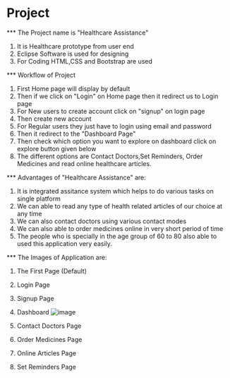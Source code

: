# Project
*** The Project name is "Healthcare Assistance" 
1. It is Healthcare prototype from user end
2. Eclipse Software is used for designing 
3. For Coding HTML,CSS and Bootstrap are used
 
*** Workflow of Project 
1. First Home page will display by default
2. Then if we click on "Login" on Home page then it redirect us to Login page
3. For New users to create account click on "signup" on login page
4. Then create new account 
5. For Regular users they just have to login using email and password
6. Then it redirect to the "Dashboard Page"
7. Then check which option you want to explore on dashboard click on explore button given below
8. The different options are Contact Doctors,Set Reminders, Order Medicines and read online healthcare articles.

*** Advantages of "Healthcare Assistance" are:
1. It is integrated assitance system which helps to do various tasks on single platform
2. We can able to read any type of health related articles of our choice at any time
3. We can also contact doctors using various contact modes
4. We can also able to order medicines online in very short period of time
5. The people who is specially in the age group of 60 to 80 also able to used this application very easily.

*** The Images of Application are:

1. The First Page (Default)

2. Login Page

3. Signup Page

4. Dashboard
![image](https://github.com/AvantiChakole2001/Project/assets/134036135/52c69e01-08f4-4376-a557-30beb82de01f)

5. Contact Doctors Page

6. Order Medicines Page

7. Online Articles Page

8. Set Reminders Page


